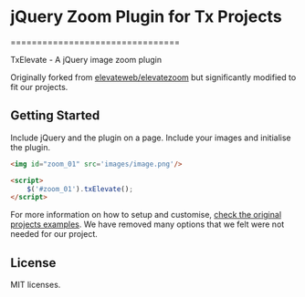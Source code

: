 # jQuery Zoom Plugin for Tx Projects
================================

TxElevate - A jQuery image zoom plugin

Originally forked from [elevateweb/elevatezoom](https://github.com/elevateweb/elevatezoom) but significantly modified to fit our projects.

## Getting Started

Include jQuery and the plugin on a page. Include your images and initialise the plugin.

```html
<img id="zoom_01" src='images/image.png'/>

<script>
    $('#zoom_01').txElevate();
</script>
```

For more information on how to setup and customise, [check the original projects examples](http://www.elevateweb.co.uk/image-zoom/examples). We have removed many options that we felt were not needed for our project.

## License
MIT licenses.
